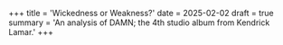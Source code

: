 +++
title = 'Wickedness or Weakness?'
date = 2025-02-02
draft = true
summary = 'An analysis of DAMN; the 4th studio album from Kendrick Lamar.'
+++